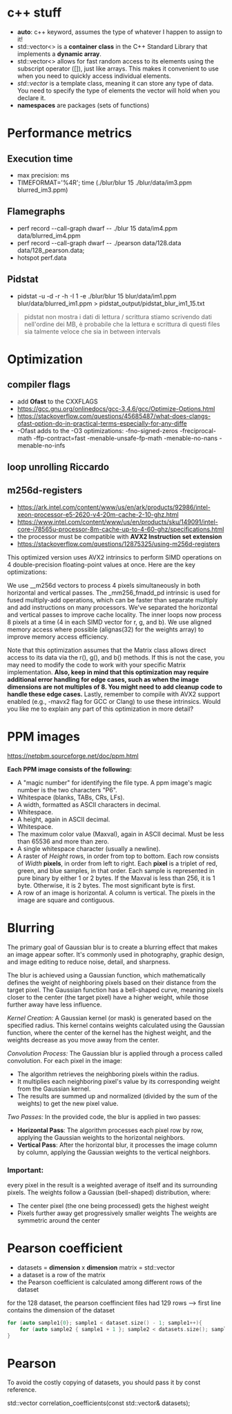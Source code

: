 # c++ stuff
- **auto**: c++ keyword, assumes the type of whatever I happen to assign to it!
- std::vector<> is a **container class** in the C++ Standard Library that implements a **dynamic array**.
- std::vector<> allows for fast random access to its elements using the subscript operator ([]), just like arrays. This makes it convenient to use when you need to quickly access individual elements.
- *std::vector* is a template class, meaning it can store any type of data. You need to specify the type of elements the vector will hold when you declare it.
- **namespaces** are packages (sets of functions)

# Performance metrics

## Execution time
- max precision: ms
- TIMEFORMAT='%4R'; time (./blur/blur 15 ./blur/data/im3.ppm blurred_im3.ppm)


## Flamegraphs
- perf record --call-graph dwarf -- ./blur 15 data/im4.ppm data/blurred_im4.ppm
- perf record --call-graph dwarf -- ./pearson data/128.data data/128_pearson.data;
- hotspot perf.data

## Pidstat
- pidstat -u -d -r -h -I 1 -e ./blur/blur 15 blur/data/im1.ppm blur/data/blurred_im1.ppm > pidstat_output/pidstat_blur_im1_15.txt

> pidstat non mostra i dati di lettura / scrittura
> stiamo scrivendo dati nell'ordine dei MB, è probabile che la lettura e scrittura di questi files sia talmente veloce che sia in between intervals


# Optimization
## compiler flags
- add **Ofast** to the CXXFLAGS 
- https://gcc.gnu.org/onlinedocs/gcc-3.4.6/gcc/Optimize-Options.html
- https://stackoverflow.com/questions/45685487/what-does-clangs-ofast-option-do-in-practical-terms-especially-for-any-diffe
- -Ofast adds to the -O3 optimizations: 
    -fno-signed-zeros 
    -freciprocal-math 
    -ffp-contract=fast 
    -menable-unsafe-fp-math 
    -menable-no-nans 
    -menable-no-infs 

## loop unrolling Riccardo
## m256d-registers
- https://ark.intel.com/content/www/us/en/ark/products/92986/intel-xeon-processor-e5-2620-v4-20m-cache-2-10-ghz.html
- https://www.intel.com/content/www/us/en/products/sku/149091/intel-core-i78565u-processor-8m-cache-up-to-4-60-ghz/specifications.html
- the processor must be compatible with **AVX2 Instruction set extension**
- https://stackoverflow.com/questions/12875325/using-m256d-registers


This optimized version uses AVX2 intrinsics to perform SIMD operations on 4 double-precision floating-point values at once. Here are the key optimizations:

We use __m256d vectors to process 4 pixels simultaneously in both horizontal and vertical passes.
The _mm256_fmadd_pd intrinsic is used for fused multiply-add operations, which can be faster than separate multiply and add instructions on many processors.
We've separated the horizontal and vertical passes to improve cache locality.
The inner loops now process 8 pixels at a time (4 in each SIMD vector for r, g, and b).
We use aligned memory access where possible (alignas(32) for the weights array) to improve memory access efficiency.

Note that this optimization assumes that the Matrix class allows direct access to its data via the r(), g(), and b() methods. If this is not the case, you may need to modify the code to work with your specific Matrix implementation.
**Also, keep in mind that this optimization may require additional error handling for edge cases, such as when the image dimensions are not multiples of 8. You might need to add cleanup code to handle these edge cases.**
Lastly, remember to compile with AVX2 support enabled (e.g., -mavx2 flag for GCC or Clang) to use these intrinsics.
Would you like me to explain any part of this optimization in more detail?

# PPM images
https://netpbm.sourceforge.net/doc/ppm.html

**Each PPM image consists of the following:**

- A "magic number" for identifying the file type. A ppm image's magic number is the two characters "P6".
- Whitespace (blanks, TABs, CRs, LFs).
- A width, formatted as ASCII characters in decimal.
- Whitespace.
- A height, again in ASCII decimal.
- Whitespace.
- The maximum color value (Maxval), again in ASCII decimal. Must be less than 65536 and more than zero.
- A single whitespace character (usually a newline).
- A raster of *Height* rows, in order from top to bottom. Each row consists of *Width* **pixels**, in order from left to right. Each **pixel** is a triplet of red, green, and blue samples, in that order. Each sample is represented in pure binary by either 1 or 2 bytes. If the Maxval is less than 256, it is 1 byte. Otherwise, it is 2 bytes. The most significant byte is first.
- A row of an image is horizontal. A column is vertical. The pixels in the image are square and contiguous.

# Blurring

The primary goal of Gaussian blur is to create a blurring effect that makes an image appear softer. It's commonly used in photography, graphic design, and image editing to reduce noise, detail, and sharpness.

The blur is achieved using a Gaussian function, which mathematically defines the weight of neighboring pixels based on their distance from the target pixel. The Gaussian function has a bell-shaped curve, meaning pixels closer to the center (the target pixel) have a higher weight, while those further away have less influence.

*Kernel Creation:*
A Gaussian kernel (or mask) is generated based on the specified radius. This kernel contains weights calculated using the Gaussian function, where the center of the kernel has the highest weight, and the weights decrease as you move away from the center.

*Convolution Process:*
The Gaussian blur is applied through a process called convolution. For each pixel in the image:
- The algorithm retrieves the neighboring pixels within the radius.
- It multiplies each neighboring pixel's value by its corresponding weight from the Gaussian kernel.
- The results are summed up and normalized (divided by the sum of the weights) to get the new pixel value.

*Two Passes:*
In the provided code, the blur is applied in two passes:
- **Horizontal Pass**: The algorithm processes each pixel row by row, applying the Gaussian weights to the horizontal neighbors.
- **Vertical Pass**: After the horizontal blur, it processes the image column by column, applying the Gaussian weights to the vertical neighbors.

### Important:
every pixel in the result is a weighted average of itself and its surrounding pixels. The weights follow a Gaussian (bell-shaped) distribution, where:
- The center pixel (the one being processed) gets the highest weight
- Pixels further away get progressively smaller weights
The weights are symmetric around the center


# Pearson coefficient
- datasets = **dimension** x **dimension** matrix = std::vector<Vector>
- a dataset is a row of the matrix
- the Pearson coefficient is calculated among different rows of the dataset

for the 128 dataset, the pearson coeffincient files had 129 rows --> first line contains the dimension of the dataset

```c++
for (auto sample1{0}; sample1 < dataset.size() - 1; sample1++){
    for (auto sample2 { sample1 + 1 }; sample2 < datasets.size(); sample2++) {
}
```



















# Pearson
To avoid the costly copying of datasets, you should pass it by const reference.

std::vector<double> correlation_coefficients(const std::vector<Vector>& datasets);
